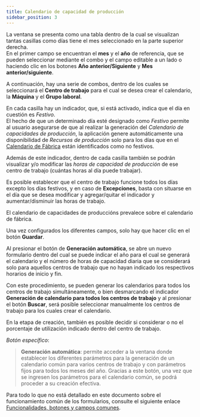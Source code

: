 ```yaml
---
title: Calendario de capacidad de producción 
sidebar_position: 3
---
```


La ventana se presenta como una tabla dentro de la cual se visualizan tantas casillas como días tiene el mes seleccionado en la parte superior derecha.  
En el primer campo se encuentran el **mes** y el **año** de referencia, que se pueden seleccionar mediante el combo y el campo editable a un lado o haciendo clic en los botones **Año anterior/Siguiente** y **Mes anterior/siguiente**.

A continuación, hay una serie de combos, dentro de los cuales se seleccionará el **Centro de trabajo** para el cual se desea crear el calendario, la **Máquina** y el **Grupo laboral**.

En cada casilla hay un indicador, que, si está activado, indica que el día en cuestión es *Festivo*.  
El hecho de que un determinado día esté designado como *Festivo* permite al usuario asegurarse de que al realizar la generación del *Calendario de capacidades de producción*, la aplicación genere automáticamente una disponibilidad de *Recursos de producción* solo para los días que en el [Calendario de Fábrica](/docs/configurations/tables/production/factory-calendar) están identificados como no festivos.

Además de este indicador, dentro de cada casilla también se podrán visualizar y/o modificar las *horas de capacidad de producción* de ese centro de trabajo (cuántas horas al día puede trabajar).

Es posible establecer que el centro de trabajo funcione todos los días excepto los días festivos, y en caso de **Excepciones**, basta con situarse en el día que se desea modificar y agregar/quitar el indicador y aumentar/disminuir las horas de trabajo.

El calendario de capacidades de produccións prevalece sobre el calendario de fábrica.

Una vez configurados los diferentes campos, solo hay que hacer clic en el botón **Guardar**.

Al presionar el botón de **Generación automática**, se abre un nuevo formulario dentro del cual se puede indicar el año para el cual se generará el calendario y el número de horas de capacidad diaria que se considerará solo para aquellos centros de trabajo que no hayan indicado los respectivos horarios de inicio y fin.

Con este procedimiento, se pueden generar los calendarios para todos los centros de trabajo simultáneamente, o bien desmarcando el indicador **Generación de calendario para todos los centros de trabajo** y al presionar el botón **Buscar**, será posible seleccionar manualmente los centros de trabajo para los cuales crear el calendario.

En la etapa de creación, también es posible decidir si considerar o no el porcentaje de utilización indicado dentro del centro de trabajo.

*Botón específico*:  
> **Generación automática**: permite acceder a la ventana donde establecer los diferentes parámetros para la generación de un calendario común para varios centros de trabajo y con parámetros fijos para todos los meses del año. Gracias a este botón, una vez que se ingresen los parámetros para el calendario común, se podrá proceder a su creación efectiva.

Para todo lo que no está detallado en este documento sobre el funcionamiento común de los formularios, consulte el siguiente enlace [Funcionalidades, botones y campos comunes](/docs/guide/common).